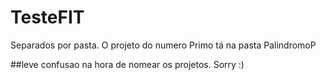 # TesteFIT
Separados por pasta. 
O projeto do numero Primo tá na pasta PalindromoP

##leve confusao na hora de nomear os projetos. Sorry :)
